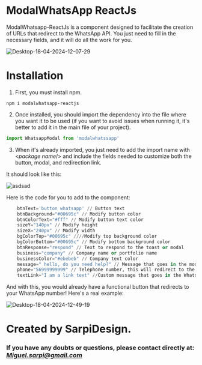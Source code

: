 
# ModalWhatsApp ReactJs

ModalWhatsapp-ReactJs is a component designed to facilitate the creation of URLs that redirect to the WhatsApp API. You just need to fill in the necessary fields, and it will do all the work for you.

![Desktop-18-04-2024-12-07-29](https://github.com/MSarpi/ModalWhatsapp/assets/81937827/6a1619e1-9fb2-40f0-8648-c7ea119322e8)

# Installation 
1. First, you must install npm.
```
npm i modalwhatsapp-reactjs
```
2. Once installed, you should import the dependency into the file where you want it to be used (if you want to avoid issues when running it, it's better to add it in the main file of your project).
```py
import WhatsappModal from 'modalwhatssapp'
```
3. When it's already imported, you just need to add the import name with <*package name*/> and include the fields needed to customize both the button, modal, and redirection link.

It should look like this:

![asdsad](https://github.com/MSarpi/ModalWhatsapp/assets/81937827/f6d3d161-5a3a-4f3b-990d-a0649be3774e)

Here is the code for you to add to the component:
```py
    btnText='button whatsapp' // Button text
    btnBackground="#00695c" // Modify button color
    btnColorText="#fff" // Modify button text color
    sizeY="140px" // Modify height
    sizeX="240px" // Modify width
    bgColorTop="#00695c" ////Modify top background color
    bgColorBottom="#00695c" // Modify bottom background color
    btnResponse="respond" // Text to respond to the toast or modal
    business="company" // Company name or portfolio name
    businessColor="#ebebeb" // Company text color
    message=" hello, do you need help?" // Message that goes in the modal
    phone="56999999999" // Telephone number, this will redirect to the Whatsapp API
    textLink="I am a link text" //Custom message that goes in the Whatsapp API redirection
```

And with this, you would already have a functional button that redirects to your WhatsApp number! Here's a real example:

![Desktop-18-04-2024-12-49-19](https://github.com/MSarpi/ModalWhatsapp/assets/81937827/f52a5488-2bd7-4703-9a9a-aac2bb4372de)

# Created by SarpiDesign.
### If you have any doubts or questions, please contact directly at: *Miguel.sarpi@gmail.com*
